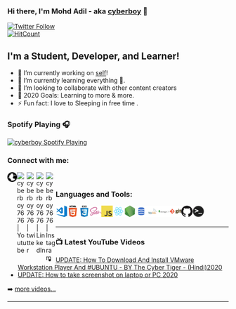 ### Hi there, I'm Mohd Adil - aka [cyberboy][website] 👋
[![Twitter Follow](https://img.shields.io/twitter/follow/adilkhan7676?color=1DA1F2&logo=Twitter&style=for-the-badge)](https://twitter.com/intent/follow?original_referer=https%3A%2F%2Fgithub.com%2Fadilkhan7676&screen_name=adilkhan7676)
</br>
[![HitCount](http://hits.dwyl.com/mohdadil2001/mohdadil2001.svg)](http://hits.dwyl.com/mohdadil2001/mohdadil2001)

## I'm a Student, Developer, and Learner!

- 🔭 I’m currently working on  [self][website]!
- 🌱 I’m currently learning everything 🤣.
- 👯 I’m looking to collaborate with other content creators
- 🥅 2020 Goals: Learning to more & more.
- ⚡ Fun fact: I love to Sleeping in free time .

### Spotify Playing 🎧
[<img src="https://now-playing-codestackr.vercel.app/api/spotify-playing" alt="cyberboy Spotify Playing" width="350" />](https://open.spotify.com/user/7et4mssfofeiyrnu17yv0q886?si=soC7zk2eTEu-afqEw6cNTg)

### Connect with me:

[<img align="left" alt="cyberboy7676" width="22px" src="https://raw.githubusercontent.com/iconic/open-iconic/master/svg/globe.svg" />][website]
[<img align="left" alt="cyberboy7676 | Youtube" width="22px" src="https://cdn.jsdelivr.net/npm/simple-icons@v3/icons/youtube.svg" />][youtube]
[<img align="left" alt="cyberboy7676 | twitter" width="22px" src="https://cdn.jsdelivr.net/npm/simple-icons@v3/icons/twitter.svg" />][twitter]
[<img align="left" alt="cyberboy7676 | LinkedIn" width="22px" src="https://cdn.jsdelivr.net/npm/simple-icons@v3/icons/linkedin.svg" />][linkedin]
[<img align="left" alt="cyberboy7676 | Instagram" width="22px" src="https://cdn.jsdelivr.net/npm/simple-icons@v3/icons/instagram.svg" />][instagram]

<br />

### Languages and Tools:

[<img align="left" alt="Visual Studio Code" width="26px" src="https://raw.githubusercontent.com/github/explore/80688e429a7d4ef2fca1e82350fe8e3517d3494d/topics/visual-studio-code/visual-studio-code.png" />][youtube]
[<img align="left" alt="HTML5" width="26px" src="https://raw.githubusercontent.com/github/explore/80688e429a7d4ef2fca1e82350fe8e3517d3494d/topics/html/html.png" />][youtube]
[<img align="left" alt="CSS3" width="26px" src="https://raw.githubusercontent.com/github/explore/80688e429a7d4ef2fca1e82350fe8e3517d3494d/topics/css/css.png" />][youtube]
[<img align="left" alt="Sass" width="26px" src="https://raw.githubusercontent.com/github/explore/80688e429a7d4ef2fca1e82350fe8e3517d3494d/topics/sass/sass.png" />][instagram]
[<img align="left" alt="JavaScript" width="26px" src="https://raw.githubusercontent.com/github/explore/80688e429a7d4ef2fca1e82350fe8e3517d3494d/topics/javascript/javascript.png" />][instagram]
[<img align="left" alt="React" width="26px" src="https://raw.githubusercontent.com/github/explore/80688e429a7d4ef2fca1e82350fe8e3517d3494d/topics/react/react.png" />][instagram]
[<img align="left" alt="Node.js" width="26px" src="https://raw.githubusercontent.com/github/explore/80688e429a7d4ef2fca1e82350fe8e3517d3494d/topics/nodejs/nodejs.png" />][instagram]
[<img align="left" alt="SQL" width="26px" src="https://raw.githubusercontent.com/github/explore/80688e429a7d4ef2fca1e82350fe8e3517d3494d/topics/sql/sql.png" />][instagram]
[<img align="left" alt="MySQL" width="26px" src="https://raw.githubusercontent.com/github/explore/80688e429a7d4ef2fca1e82350fe8e3517d3494d/topics/mysql/mysql.png" />][instagram]
[<img align="left" alt="MongoDB" width="26px" src="https://raw.githubusercontent.com/github/explore/80688e429a7d4ef2fca1e82350fe8e3517d3494d/topics/mongodb/mongodb.png" />][instagram]
[<img align="left" alt="Git" width="26px" src="https://raw.githubusercontent.com/github/explore/80688e429a7d4ef2fca1e82350fe8e3517d3494d/topics/git/git.png" />][instagram]
[<img align="left" alt="GitHub" width="26px" src="https://raw.githubusercontent.com/github/explore/78df643247d429f6cc873026c0622819ad797942/topics/github/github.png" />][instagram]
[<img align="left" alt="Terminal" width="26px" src="https://raw.githubusercontent.com/github/explore/80688e429a7d4ef2fca1e82350fe8e3517d3494d/topics/terminal/terminal.png" />][instagram]

<br />
<br />

---

### 📺 Latest YouTube Videos

<!-- YOUTUBE:START -->
- [UPDATE: How To Download And Install VMware Workstation Player And #UBUNTU - BY The Cyber Tiger - (Hindi)2020](https://www.youtube.com/watch?v=Iun2gm5dYoI&t=245s)
- [UPDATE: How to take screenshot on laptop or PC 2020](https://www.youtube.com/watch?v=-6wflevlYWU)
<!-- YOUTUBE:END -->

➡️ [more videos...](https://www.youtube.com/channel/UCdYVSDGWsOd0bia_C6q_JBQ)

--------



[website]: https://contactcyberboy.netlify.app/
[twitter]: https://twitter.com/Adilkha64607544?s=09
[youtube]: https://www.youtube.com/channel/UCdYVSDGWsOd0bia_C6q_JBQ
[instagram]: https://www.instagram.com/cyber_boy7676
[linkedin]: https://www.linkedin.com/in/mohd-adil-8a783b196
